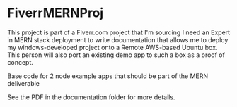 # FiverrMERNProj
This project is part of a Fiverr.com project that I'm sourcing
I need an Expert in MERN stack deployment to write documentation that allows 
me to deploy my windows-developed project onto a Remote AWS-based Ubuntu box. 
This person will also port an existing demo app to such a box as a proof of concept. 

Base code for 2 node example apps that should be part of the MERN deliverable

See the PDF in the documentation folder for more details. 
